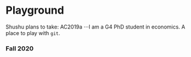 # Playground

Shushu plans to take: AC2019a
⋅⋅⋅I am a G4 PhD student in economics.
A place to play with `git`.

### Fall 2020
